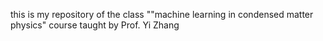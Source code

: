 this is my repository of the class ""machine learning in condensed matter physics" course taught by Prof. Yi Zhang